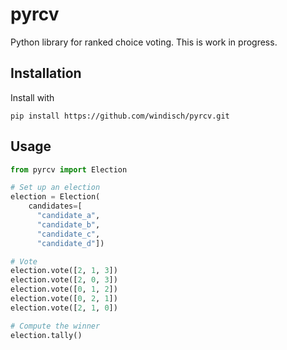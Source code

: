 # pyrcv
Python library for ranked choice voting. This is work in progress.

## Installation

Install with

```
pip install https://github.com/windisch/pyrcv.git
```

## Usage

```python
from pyrcv import Election

# Set up an election
election = Election(
    candidates=[
      "candidate_a", 
      "candidate_b", 
      "candidate_c",
      "candidate_d"])

# Vote
election.vote([2, 1, 3])
election.vote([2, 0, 3])
election.vote([0, 1, 2])
election.vote([0, 2, 1])
election.vote([2, 1, 0])

# Compute the winner
election.tally()
```
